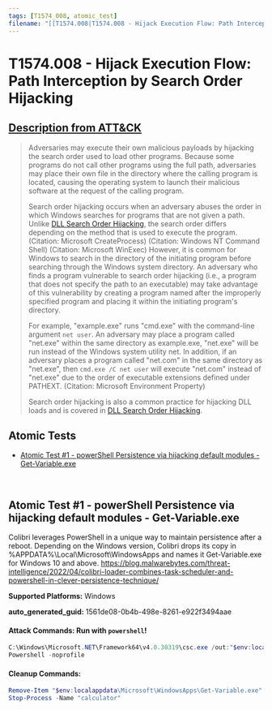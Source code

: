 ```yaml
---
tags: [T1574_008, atomic_test]
filename: "[[T1574.008|T1574.008 - Hijack Execution Flow: Path Interception by Search Order Hijacking]]"
---
```


# T1574.008 - Hijack Execution Flow: Path Interception by Search Order Hijacking
## [Description from ATT&CK](https://attack.mitre.org/techniques/T1574/008)
<blockquote>Adversaries may execute their own malicious payloads by hijacking the search order used to load other programs. Because some programs do not call other programs using the full path, adversaries may place their own file in the directory where the calling program is located, causing the operating system to launch their malicious software at the request of the calling program.

Search order hijacking occurs when an adversary abuses the order in which Windows searches for programs that are not given a path. Unlike [DLL Search Order Hijacking](https://attack.mitre.org/techniques/T1574/001), the search order differs depending on the method that is used to execute the program. (Citation: Microsoft CreateProcess) (Citation: Windows NT Command Shell) (Citation: Microsoft WinExec) However, it is common for Windows to search in the directory of the initiating program before searching through the Windows system directory. An adversary who finds a program vulnerable to search order hijacking (i.e., a program that does not specify the path to an executable) may take advantage of this vulnerability by creating a program named after the improperly specified program and placing it within the initiating program's directory.

For example, "example.exe" runs "cmd.exe" with the command-line argument <code>net user</code>. An adversary may place a program called "net.exe" within the same directory as example.exe, "net.exe" will be run instead of the Windows system utility net. In addition, if an adversary places a program called "net.com" in the same directory as "net.exe", then <code>cmd.exe /C net user</code> will execute "net.com" instead of "net.exe" due to the order of executable extensions defined under PATHEXT. (Citation: Microsoft Environment Property)

Search order hijacking is also a common practice for hijacking DLL loads and is covered in [DLL Search Order Hijacking](https://attack.mitre.org/techniques/T1574/001).</blockquote>

## Atomic Tests

- [Atomic Test #1 - powerShell Persistence via hijacking default modules - Get-Variable.exe](#atomic-test-1---powershell-persistence-via-hijacking-default-modules---get-variableexe)


<br/>

## Atomic Test #1 - powerShell Persistence via hijacking default modules - Get-Variable.exe
Colibri leverages PowerShell in a unique way to maintain persistence after a reboot. Depending on the Windows version, Colibri drops its copy in %APPDATA%\Local\Microsoft\WindowsApps and 
names it Get-Variable.exe for Windows 10 and above.
https://blog.malwarebytes.com/threat-intelligence/2022/04/colibri-loader-combines-task-scheduler-and-powershell-in-clever-persistence-technique/

**Supported Platforms:** Windows


**auto_generated_guid:** 1561de08-0b4b-498e-8261-e922f3494aae






#### Attack Commands: Run with `powershell`! 


```powershell
C:\Windows\Microsoft.NET\Framework64\v4.0.30319\csc.exe /out:"$env:localappdata\Microsoft\WindowsApps\Get-Variable.exe" "PathToAtomicsFolder\T1574.008\bin\calc.cs"
Powershell -noprofile
```

#### Cleanup Commands:
```powershell
Remove-Item "$env:localappdata\Microsoft\WindowsApps\Get-Variable.exe" -ErrorAction Ignore
Stop-Process -Name "calculator"
```





<br/>
